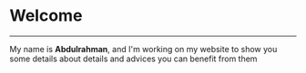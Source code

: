 # Welcome
------------
My name is **Abdulrahman**, and I'm working on my website to show you some details about details and  advices you can benefit from them